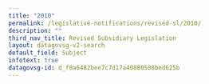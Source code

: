 ```yaml
---
title: "2010"
permalink: /legislative-notifications/revised-sl/2010/
description: ""
third_nav_title: Revised Subsidiary Legislation
layout: datagovsg-v2-search
default_field: Subject
infotext: true
datagovsg-id: d_f0a6482bee7c7d17a40880508bed625b
---
```


